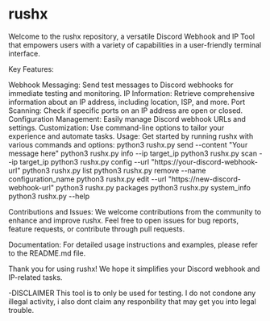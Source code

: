 # rushx
Welcome to the rushx repository, a versatile Discord Webhook and IP Tool that empowers users with a variety of capabilities in a user-friendly terminal interface.


Key Features:

Webhook Messaging: Send test messages to Discord webhooks for immediate testing and monitoring.
IP Information: Retrieve comprehensive information about an IP address, including location, ISP, and more.
Port Scanning: Check if specific ports on an IP address are open or closed.
Configuration Management: Easily manage Discord webhook URLs and settings.
Customization: Use command-line options to tailor your experience and automate tasks.
Usage:
Get started by running rushx with various commands and options:
python3 rushx.py send --content "Your message here"
python3 rushx.py info --ip target_ip
python3 rushx.py scan --ip target_ip
python3 rushx.py config --url "https://your-discord-webhook-url"
python3 rushx.py list
python3 rushx.py remove --name configuration_name
python3 rushx.py edit --url "https://new-discord-webhook-url"
python3 rushx.py packages
python3 rushx.py system_info
python3 rushx.py --help


Contributions and Issues:
We welcome contributions from the community to enhance and improve rushx. Feel free to open issues for bug reports, feature requests, or contribute through pull requests.

Documentation:
For detailed usage instructions and examples, please refer to the README.md file.

Thank you for using rushx! We hope it simplifies your Discord webhook and IP-related tasks.

-DISCLAIMER
This tool is to only be used for testing. I do not condone any illegal activity, i also dont claim any responbility that may get you into legal trouble.
